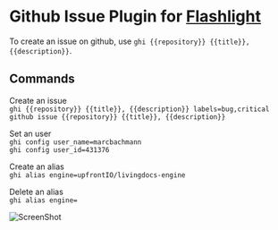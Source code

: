 # Github Issue Plugin for [Flashlight](http://flashlight.nateparrott.com/)

To create an issue on github, use `ghi {{repository}} {{title}}, {{description}}`.


## Commands

Create an issue  
`ghi {{repository}} {{title}}, {{description}} labels=bug,critical` 
`github issue {{repository}} {{title}}, {{description}}` 

Set an user  
`ghi config user_name=marcbachmann`  
`ghi config user_id=431376`  

Create an alias  
`ghi alias engine=upfrontIO/livingdocs-engine`

Delete an alias  
`ghi alias engine=`


![ScreenShot](https://raw.github.com/marcbachmann/flashlight-github/master/Screenshot.jpg)

